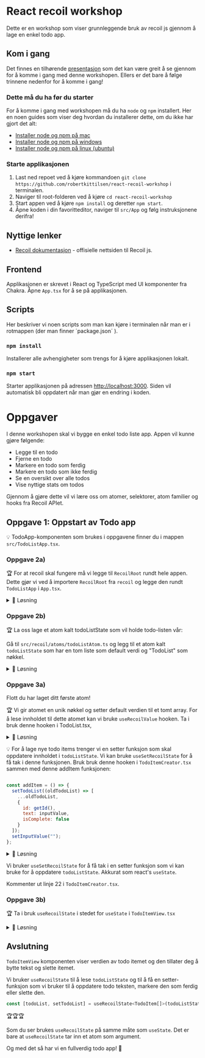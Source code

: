 # React recoil workshop
Dette er en workshop som viser grunnleggende bruk av recoil js gjennom å lage en enkel todo app.

## Kom i gang

Det finnes en tilhørende [presentasjon](<link til presentasjon>) som det kan være greit å se gjennom for å komme i gang med denne workshopen. Ellers er det bare å følge trinnene nedenfor for å komme i gang!

### Dette må du ha før du starter

For å komme i gang med workshopen må du ha `node` og `npm` installert. Her en noen guides som viser deg hvordan du installerer dette, om du ikke har gjort det alt:

- [Installer node og npm på mac](https://treehouse.github.io/installation-guides/mac/node-mac.html)
- [Installer node og npm på windows](https://phoenixnap.com/kb/install-node-js-npm-on-windows)
- [Installer node og npm på linux (ubuntu)](https://www.digitalocean.com/community/tutorials/how-to-install-node-js-on-ubuntu-18-04)

### Starte applikasjonen

1. Last ned repoet ved å kjøre kommandoen `git clone https://github.com/robertkittilsen/react-recoil-workshop` i terminalen.
2. Naviger til root-folderen ved å kjøre `cd react-recoil-workshop`
3. Start appen ved å kjøre `npm install` og deretter `npm start`.
4. Åpne koden i din favoritteditor, naviger til `src/App` og følg instruksjonene derifra!

## Nyttige lenker

- [Recoil dokumentasjon](https://recoiljs.org/docs/introduction/getting-started) - offisielle nettsiden til Recoil js.

## Frontend

Applikasjonen er skrevet i React og TypeScript med UI komponenter fra Chakra. Åpne `App.tsx` for å se på applikasjonen.

## Scripts

Her beskriver vi noen scripts som man kan kjøre i terminalen når man er i rotmappen (der man finner ´package.json´ ).

### `npm install`

Installerer alle avhengigheter som trengs for å kjøre applikasjonen lokalt.

### `npm start`

Starter applikasjonen på adressen [http://localhost:3000](http://localhost:3000). Siden vil automatisk bli oppdatert når man gjør en endring i koden.

# Oppgaver

I denne workshopen skal vi bygge en enkel todo liste app. Appen vil kunne gjøre følgende:
* Legge til en todo
* Fjerne en todo
* Markere en todo som ferdig
* Markere en todo som ikke ferdig
* Se en oversikt over alle todos
* Vise nyttige stats om todos

Gjennom å gjøre dette vil vi lære oss om atomer, selektorer, atom familier og hooks fra Recoil APIet.

## Oppgave 1: Oppstart av Todo app

💡 TodoApp-komponenten som brukes i oppgavene finner du i mappen `src/TodoListApp.tsx`. 

### Oppgave 2a)

🏆 For at recoil skal fungere må vi legge til `RecoilRoot` rundt hele appen. Dette gjør vi ved å importere `RecoilRoot` fra `recoil` og legge den rundt `TodoListApp` i `App.tsx`.

<details>
 <summary>🚨 Løsning</summary>

```js
import { RecoilRoot } from "recoil";

<RecoilRoot>
  <TodoListApp />
</RecoilRoot>
```

</details>

### Oppgave 2b)

🏆 La oss lage et atom kalt todoListState som vil holde todo-listen vår:

Gå til `src/recoil/atoms/todoListAtom.ts` og legg til et atom kalt `todoListState` som har en tom liste som default verdi og "TodoList" som nøkkel.

<details>
 <summary>🚨 Løsning</summary>

```js
export const todoListState = atom<TodoItem[]>({
  key: 'TodoList',
  default: [],
});
```

</details>

### Oppgave 3a)

Flott du har laget ditt første atom!

🏆 Vi gir atomet en unik nøkkel og setter default verdien til et tomt array. For å lese innholdet til dette atomet kan vi bruke `useRecoilValue` hooken. Ta i bruk denne hooken i TodoList.tsx,

<details>
 <summary>🚨 Løsning</summary>

  ```js
  import { useRecoilValue } from "recoil";
  import TodoItemCreator from "./TodoItemCreator";
  import TodoItemView from "./TodoItem";
  import { todoListState } from "../recoil/atoms/todoListAtom";

  const TodoList = () => {
    // Her leser vi innholdet til todoListState
    const todoList = useRecoilValue(todoListState);
    return (
      <>
        <TodoItemCreator />
        {todoList.map((todoItem) => (
          <TodoItemView item={todoItem} key={todoItem.id} />
        ))}
      </>
    );
  };
  ```

</details>


💡 For å lage nye todo items trenger vi en setter funksjon som skal oppdatere innholdet i `todoListState`. Vi kan bruke `useSetRecoilState` for å få tak i denne funksjonen.
Bruk bruk denne hooken i `TodoItemCreator.tsx` sammen med denne addItem funksjonen:

```js

const addItem = () => {
  setTodoList((oldTodoList) => [
    ...oldTodoList,
    {
      id: getId(),
      text: inputValue,
      isComplete: false
    }
  ]);
  setInputValue("");
};

```

<details>
 <summary>🚨 Løsning</summary>

```js
const setTodoList = useSetRecoilState(todoListState);

const addItem = () => {
  setTodoList((oldTodoList) => [
    ...oldTodoList,
    {
      id: getId(),
      text: inputValue,
      isComplete: false
    }
  ]);
  setInputValue("");
};
```

</details>

Vi bruker `useSetRecoilState` for å få tak i en setter funksjon som vi kan bruke for å oppdatere `todoListState`. Akkurat som react's `useState`.

Kommenter ut linje 22 i `TodoItemCreator.tsx`.

### Oppgave 3b)

🏆 Ta i bruk `useRecoilState` i stedet for `useState` i `TodoItemView.tsx` 

<details>
 <summary>🚨 Løsning</summary>

```js
const [todoList, setTodoList] = useRecoilState<TodoItem[]>(todoListState);
```

</details>

## Avslutning

`TodoItemView` komponenten viser verdien av todo itemet og den tillater deg å bytte tekst og slette itemet.

Vi bruker `useRecoilState` til å lese `todoListState` og til å få en setter-funksjon som vi bruker til å oppdatere todo teksten, markere den som ferdig eller slette den.

```js
const [todoList, setTodoList] = useRecoilState<TodoItem[]>(todoListState);
```

🏆🏆🏆

Som du ser brukes `useRecoilState` på samme måte som `useState`. Det er bare at `useRecoilState` tar inn et atom som argument.

Og med det så har vi en fullverdig todo app! 🎉